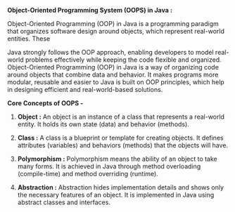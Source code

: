 
**Object-Oriented Programming System (OOPS) in Java :**

Object-Oriented Programming (OOP) in Java is a programming paradigm that organizes software design around objects, which represent real-world entities. These 

Java strongly follows the OOP approach, enabling developers to model real-world problems effectively while keeping the code flexible and organized. Object-Oriented 
Programming (OOP) in Java is a way of organizing code around objects that combine data and behavior. It makes programs more modular, reusable and easier to 
Java is built on OOP principles, which help in designing efficient and real-world-based solutions.

**Core Concepts of OOPS -**

1) **Object :** An object is an instance of a class that represents a real-world
                entity. It holds its own state (data) and behavior (methods).

2) **Class :** A class is a blueprint or template for creating objects. It defines
               attributes (variables) and behaviors (methods) that the objects will have.


5) **Polymorphism :** Polymorphism means the ability of an object to take many forms. It is
                      achieved in Java through method overloading (compile-time) and method
                      overriding (runtime).
                    
6) **Abstraction :** Abstraction hides implementation details and shows only the necessary
                     features of an object. It is implemented in Java using abstract classes
                     and interfaces.
